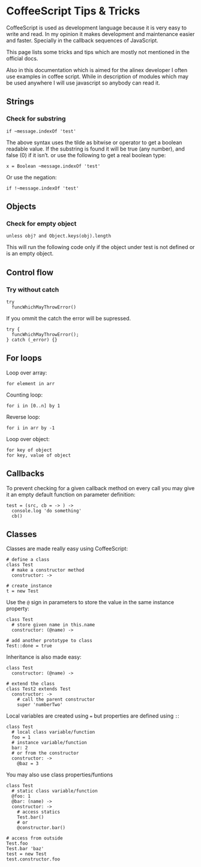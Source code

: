 CoffeeScript Tips & Tricks
=================================================

CoffeeScript is used as development language because it is very easy to write
and read. In my opinion it makes development and maintenance easier and faster.
Specially in the callback sequences of JavaScript.

This page lists some tricks and tips which are mostly not mentioned in the
official docs.

Also in this documentation which is aimed for the alinex developer I often use
examples in coffee script. While in description of modules which may be used
anywhere I will use javascript so anybody can read it.


Strings
-------------------------------------------------

### Check for substring

    if ~message.indexOf 'test'

The above syntax uses the tilde as bitwise or operator to get a boolean
readable value. If the substring is found it will be true (any number), and
false (0) if it isn’t. or use the following to get a real boolean type:

    x = Boolean ~message.indexOf 'test'

Or use the negation:

    if !~message.indexOf 'test'


Objects
-------------------------------------------------

### Check for empty object

    unless obj? and Object.keys(obj).length

This will run the following code only if the object under test is not defined
or is an empty object.


Control flow
-------------------------------------------------

### Try without catch

    try
      funcWhichMayThrowError()

If you ommit the catch the error will be supressed.

    try {
      funcWhichMayThrowError();
    } catch (_error) {}


For loops
-------------------------------------------------

Loop over array:

    for element in arr

Counting loop:

    for i in [0..n] by 1

Reverse loop:

    for i in arr by -1

Loop over object:

    for key of object
    for key, value of object


Callbacks
-------------------------------------------------

To prevent checking for a given callback method on every call you may give it
an empty default function on parameter definition:

    test = (src, cb = -> ) ->
      console.log 'do something'
      cb()


Classes
-------------------------------------------------

Classes are made really easy using CoffeeScript:

    # define a class
    class Test
      # make a constructor method
      constructor: ->

    # create instance
    t = new Test

Use the `@` sign in parameters to store the value in the same instance property:

    class Test
      # store given name in this.name
      constructor: (@name) ->

    # add another prototype to class
    Test::done = true

Inheritance is also made easy:

    class Test
      constructor: (@name) ->

    # extend the class
    class Test2 extends Test
      constructor: ->
        # call the parent constructor
        super 'numberTwo'

Local variables are created using `=` but properties are defined using `:`:

    class Test
      # local class variable/function
      foo = 1
      # instance variable/function
      bar: 2
      # or from the constructor
      constructor: ->
        @baz = 3

You may also use class properties/funtions

    class Test
      # static class variable/function
      @foo: 1
      @bar: (name) ->
      constructor: ->
        # access statics
        Test.bar()
        # or
        @constructor.bar()

    # access from outside
    Test.foo
    Test.bar 'baz'
    test = new Test
    test.constructor.foo
